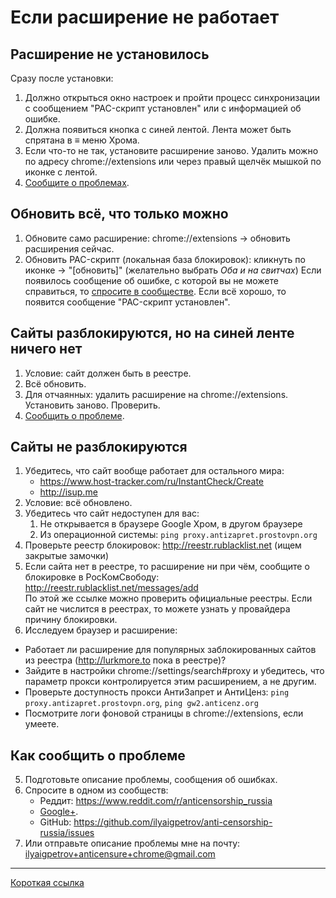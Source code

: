 # Если расширение не работает

## Расширение не установилось

Сразу после установки:

1. Должно открыться окно настроек и пройти процесс синхронизации с сообщением "PAC-скрипт установлен" или с информацией об ошибке.
2. Должна появиться кнопка с синей лентой. Лента может быть спрятана в ≡ меню Хрома.
3. Если что-то не так, установите расширение заново. Удалить можно по адресу chrome://extensions или через правый щелчёк мышкой по иконке с лентой.
4. [Сообщите о проблемах](#Как-сообщить-о-проблеме).

## Обновить всё, что только можно

1. Обновите само расширение: chrome://extensions -> обновить расширения сейчас.
2. Обновить PAC-скрипт (локальная база блокировок): кликнуть по иконке -> "[обновить]" (желательно выбрать _Оба и на свитчах_)
   Если появилось сообщение об ошибке, с которой вы не можете справиться, то [спросите в сообществе](#Как-сообщить-о-проблеме).
   Если всё хорошо, то появится сообщение "PAC-скрипт установлен".

## Сайты разблокируются, но на синей ленте ничего нет

1. Условие: сайт должен быть в реестре.
2. Всё обновить.
3. Для отчаянных: удалить расширение на chrome://extensions. Установить заново. Проверить.
4. [Сообщить о проблеме](#Как-сообщить-о-проблеме).

## Сайты не разблокируются

1. Убедитесь, что сайт вообще работает для остального мира:
   * https://www.host-tracker.com/ru/InstantCheck/Create
   * http://isup.me
2. Условие: всё обновлено.
2. Убедитесь что сайт недоступен для вас:
   1. Не открывается в браузере Google Хром, в другом браузере
   2. Из операционной системы: `ping proxy.antizapret.prostovpn.org`
3. Проверьте реестр блокировок: http://reestr.rublacklist.net (ищем закрытые замочки)
4. Если сайта нет в реестре, то расширение ни при чём, сообщите о блокировке в РосКомСвободу:
     http://reestr.rublacklist.net/messages/add  
   По этой же ссылке можно проверить официальные реестры. Если сайт не числится в реестрах, то можете узнать у провайдера причину блокировки.
5. Исследуем браузер и расширение:
  * Работает ли расширение для популярных заблокированных сайтов из реестра (http://lurkmore.to пока в реестре)?
  * Зайдите в настройки chrome://settings/search#proxy и убедитесь, что параметр прокси контролируется этим расширением, а не другим.
  * Проверьте доступность прокси АнтиЗапрет и АнтиЦенз: `ping proxy.antizapret.prostovpn.org`, `ping gw2.anticenz.org`
  * Посмотрите логи фоновой страницы в chrome://extensions, если умеете.

## Как сообщить о проблеме

5. Подготовьте описание проблемы, сообщения об ошибках.
6. Спросите в одном из сообществ:
   * Реддит: https://www.reddit.com/r/anticensorship_russia
   * [Google+](https://plus.google.com/communities/113037048541138220990/stream/0840196a-f974-4cc6-9c6d-060a7747b6bf).
   * GitHub: https://github.com/ilyaigpetrov/anti-censorship-russia/issues
7. Или отправьте описание проблемы мне на почту: ilyaigpetrov+anticensure+chrome@gmail.com

________

[Короткая ссылка](https://git.io/vgDQr)
